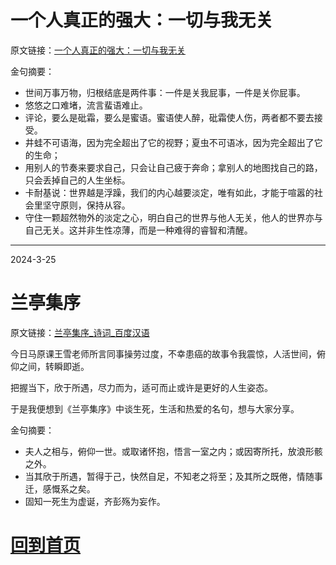 # 一个人真正的强大：一切与我无关

原文链接：[一个人真正的强大：一切与我无关 ](https://wx.mail.qq.com/home/index?t=article_reading_share&url=https%3A%2F%2Fmp.weixin.qq.com%2Fs%2FGBTQ8OIZKvc8JOMLIM2OVQ&nocheck=true&device=1&title=一个人真正的强大：一切与我无关)

金句摘要：

* 世间万事万物，归根结底是两件事：一件是关我屁事，一件是关你屁事。
* 悠悠之口难堵，流言蜚语难止。
* 评论，要么是砒霜，要么是蜜语。蜜语使人醉，砒霜使人伤，两者都不要去接受。
* 井蛙不可语海，因为完全超出了它的视野；夏虫不可语冰，因为完全超出了它的生命；
* 用别人的节奏来要求自己，只会让自己疲于奔命；拿别人的地图找自己的路，只会丢掉自己的人生坐标。
* 卡耐基说：世界越是浮躁，我们的内心越要淡定，唯有如此，才能于喧嚣的社会里坚守原则，保持从容。
* 守住一颗超然物外的淡定之心，明白自己的世界与他人无关，他人的世界亦与自己无关。这并非生性凉薄，而是一种难得的睿智和清醒。

---

2024-3-25

# 兰亭集序

原文链接：[兰亭集序_诗词_百度汉语](https://hanyu.baidu.com/shici/detail?from=aladdin&pid=c6d897031c11413f91da19888607a53f)

今日马原课王雪老师所言同事操劳过度，不幸患癌的故事令我震惊，人活世间，俯仰之间，转瞬即逝。

把握当下，欣于所遇，尽力而为，适可而止或许是更好的人生姿态。

于是我便想到《兰亭集序》中谈生死，生活和热爱的名句，想与大家分享。

金句摘要：

* 夫人之相与，俯仰一世。或取诸怀抱，悟言一室之内；或因寄所托，放浪形骸之外。
* 当其欣于所遇，暂得于己，快然自足，不知老之将至；及其所之既倦，情随事迁，感慨系之矣。
* 固知一死生为虚诞，齐彭殇为妄作。

# [回到首页](./index.html)
